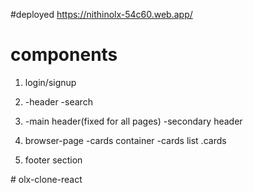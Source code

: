  #deployed https://nithinolx-54c60.web.app/
# components

1. login/signup
2. -header
     -search
       
3.   -main header(fixed for all pages)
     -secondary header
4. browser-page
     -cards container
       -cards list
          .cards     
5. footer section

#   o l x - c l o n e - r e a c t 
 
 
